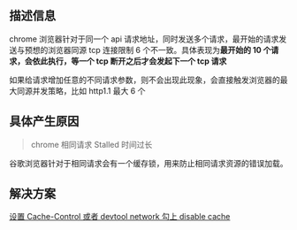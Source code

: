 ## 描述信息

chrome 浏览器针对于同一个 api 请求地址，同时发送多个请求，最开始的请求发送与预想的浏览器同源 tcp 连接限制 6 个不一致。具体表现为**最开始的 10 个请求，会依此执行，等一个 tcp 断开之后才会发起下一个 tcp 请求**

如果给请求增加任意的不同请求参数，则不会出现此现象，会直接触发浏览器的最大同源并发策略，比如 http1.1 最大 6 个

## 具体产生原因

> chrome 相同请求 Stalled 时间过长

谷歌浏览器针对于相同请求会有一个缓存锁，用来防止相同请求资源的错误加载。

## 解决方案

[设置 Cache-Control 或者 devtool network 勾上 disable cache](https://stackoverflow.com/questions/27513994/chrome-stalls-when-making-multiple-requests-to-same-resource#comment48688998_27513994)
